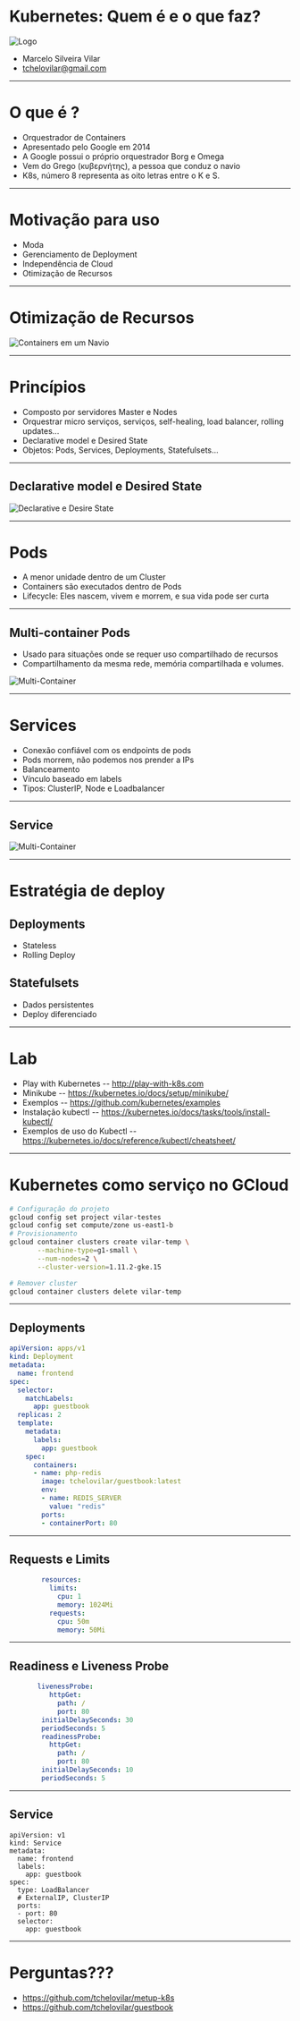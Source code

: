 # Kubernetes: Quem é e o que faz?

![Logo](files/logo.png)

- Marcelo Silveira Vilar
- tchelovilar@gmail.com


---

# O que é ?

- Orquestrador de Containers
- Apresentado pelo Google em 2014
- A Google possui o próprio orquestrador Borg e Omega
- Vem do Grego (κυβερνήτης), a pessoa que conduz o navio
- K8s, número 8 representa as oito letras entre o K e S.


---

# Motivação para uso

- Moda
- Gerenciamento de Deployment
- Independência de Cloud
- Otimização de Recursos

---

# Otimização de Recursos

![Containers em um Navio](files/container_fail.jpg)


---

# Princípios

- Composto por servidores Master e Nodes
- Orquestrar micro serviços, serviços, self-healing, load balancer, rolling updates...
- Declarative model e Desired State
- Objetos: Pods, Services, Deployments, Statefulsets...

---

## Declarative model e Desired State

![Declarative e Desire State](files/declarative_desired.png)

---

# Pods

- A menor unidade dentro de um Cluster
- Containers são executados dentro de Pods
- Lifecycle: Eles nascem, vivem e morrem, e sua vida pode ser curta

---

## Multi-container Pods

- Usado para situações onde se requer uso compartilhado de recursos
- Compartilhamento da mesma rede, memória compartilhada e volumes.

![Multi-Container](files/multi-container.png)

---

# Services

- Conexão confiável com os endpoints de pods
- Pods morrem, não podemos nos prender a IPs
- Balanceamento
- Vínculo baseado em labels
- Tipos: ClusterIP, Node e Loadbalancer

---

## Service

![Multi-Container](files/service.png)

---

# Estratégia de deploy

## Deployments
- Stateless
- Rolling Deploy

## Statefulsets
- Dados persistentes
- Deploy diferenciado

---

# Lab

- Play with Kubernetes
-- http://play-with-k8s.com
- Minikube
-- https://kubernetes.io/docs/setup/minikube/
- Exemplos
-- https://github.com/kubernetes/examples
- Instalação kubectl
-- https://kubernetes.io/docs/tasks/tools/install-kubectl/
- Exemplos de uso do Kubectl
-- https://kubernetes.io/docs/reference/kubectl/cheatsheet/

---

# Kubernetes como serviço no GCloud

```bash
# Configuração do projeto
gcloud config set project vilar-testes
gcloud config set compute/zone us-east1-b
# Provisionamento
gcloud container clusters create vilar-temp \
       --machine-type=g1-small \
       --num-nodes=2 \
       --cluster-version=1.11.2-gke.15
```

```bash
# Remover cluster
gcloud container clusters delete vilar-temp
```

---

## Deployments

```yaml
apiVersion: apps/v1 
kind: Deployment
metadata:
  name: frontend
spec:
  selector:
    matchLabels:
      app: guestbook
  replicas: 2
  template:
    metadata:
      labels:
        app: guestbook
    spec:
      containers:
      - name: php-redis
        image: tchelovilar/guestbook:latest
        env:
        - name: REDIS_SERVER
          value: "redis"
        ports:
        - containerPort: 80
```

---

## Requests e Limits

```yaml
        resources:
          limits:
            cpu: 1
            memory: 1024Mi
          requests:
            cpu: 50m
            memory: 50Mi
```

---

## Readiness e Liveness Probe

```yaml
       livenessProbe:
          httpGet:
            path: /
            port: 80
        initialDelaySeconds: 30
        periodSeconds: 5
        readinessProbe:
          httpGet:
            path: /
            port: 80
        initialDelaySeconds: 10
        periodSeconds: 5
```

---

## Service

```
apiVersion: v1
kind: Service
metadata:
  name: frontend
  labels:
    app: guestbook
spec:
  type: LoadBalancer
  # ExternalIP, ClusterIP
  ports:
  - port: 80
  selector:
    app: guestbook
```

---

# Perguntas???

- https://github.com/tchelovilar/metup-k8s
- https://github.com/tchelovilar/guestbook